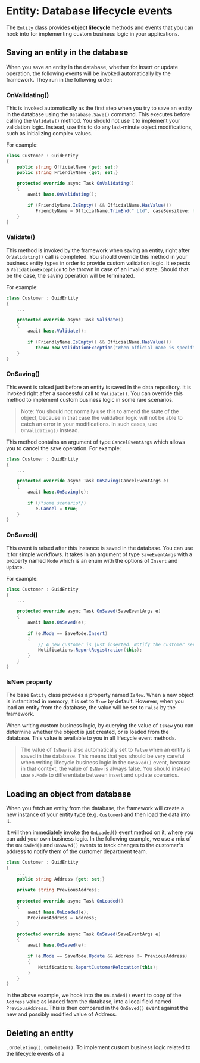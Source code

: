 # Entity: Database lifecycle events
The `Entity` class provides **object lifecycle** methods and events that you can hook into for implementing custom business logic in your applications.

## Saving an entity in the database
When you save an entity in the database, whether for insert or update operation, the following events will be invoked automatically by the framework. They run in the following order:

### OnValidating()
This is invoked automatically as the first step when you try to save an entity in the database using the `Database.Save()` command. This executes before calling the `Validate()` method. You should not use it to implement your validation logic. Instead, use this to do any last-minute object modifications, such as initializing complex values.

For example:
```csharp
class Customer : GuidEntity
{
    public string OfficialName {get; set;}
    public string FriendlyName {get; set;}

    protected override async Task OnValidating()
    {
        await base.OnValidating();
        
        if (FriendlyName.IsEmpty() && OfficialName.HasValue())
           FriendlyName = OfficialName.TrimEnd(" Ltd", caseSensitive: false);
    }
}
```
        
### Validate()
This method is invoked by the framework when saving an entity, right after `OnValidating()` call is completed.
You should override this method in your business entity types in order to provide custom validation logic.
It expects a `ValidationException` to be thrown in case of an invalid state. Should that be the case, the saving operation will be terminated.

For example:
```csharp
class Customer : GuidEntity
{
    ...

    protected override async Task Validate()
    {
        await base.Validate();
        
        if (FriendlyName.IsEmpty() && OfficialName.HasValue())
           throw new ValidationException("When official name is specified, friendly name must also be specified.");
    }
}
```

### OnSaving()
This event is raised just before an entity is saved in the data repository. It is invoked right after a successful call to `Validate()`.
You can override this method to implement custom business logic in some rare scenarios. 

> Note: You should not normally use this to amend the state of the object, because in that case the validation logic will not be able to catch an error in your modifications. In such cases, use `OnValidating()` instead.

This method contains an argument of type `CancelEventArgs` which allows you to cancel the save operation. For example:
```csharp
class Customer : GuidEntity
{
    ...

    protected override async Task OnSaving(CancelEventArgs e)
    {
        await base.OnSaving(e);
        
        if (/*some scenario*/)
           e.Cancel = true;
    }
}
```

### OnSaved()
This event is raised after this instance is saved in the database. You can use it for simple workflows. 
It takes in an argument of type `SaveEventArgs` with a property named `Mode` which is an enum with the options of `Insert` and `Update`.

For example:
```csharp
class Customer : GuidEntity
{
    ...

    protected override async Task OnSaved(SaveEventArgs e)
    {
        await base.OnSaved(e);
        
        if (e.Mode == SaveMode.Insert)
        {
            // A new customer is just inserted. Notify the customer service team:
            Notifications.ReportRegistration(this);
        }
    }
}
```
### IsNew property
The base `Entity` class provides a property named `IsNew`. When a new object is instantiated in memory, it is set to `True` by default. 
However, when you load an entity from the database, the value will be set to `False` by the framework.

When writing custom business logic, by querying the value of `IsNew` you can determine whether the object is just created, or is loaded from the database. This value is available to you in all lifecycle event methods.

> The value of `IsNew` is also automatically set to `False` when an entity is saved in the database. This means that you should be very careful when writing lifecycle business logic in the `OnSaved()` event, because in that context, the value of `IsNew` is always false. You should instead use `e.Mode` to differentiate between insert and update scenarios.

## Loading an object from database
When you fetch an entity from the database, the framework will create a new instance of your entity type (e.g. `Customer`) and then load the data into it.

It will then immediately invoke the `OnLoaded()` event method on it, where you can add your own business logic.
In the following example, we use a mix of the `OnLoaded()` and `OnSaved()` events to track changes to the customer's address to notify them of the customer department team.

```csharp
class Customer : GuidEntity
{
    ...
    public string Address {get; set;}
    
    private string PreviousAddress;
    
    protected override async Task OnLoaded()
    {
        await base.OnLoaded(e);
        PreviousAddress = Address;
    }

    protected override async Task OnSaved(SaveEventArgs e)
    {
        await base.OnSaved(e);
        
        if (e.Mode == SaveMode.Update && Address != PreviousAddress)
        {
            Notifications.ReportCustomerRelocation(this);
        }
    }
}
```
In the above example, we hook into the `OnLoaded()` event to copy of the `Address` value as loaded from the database, into a local field named `PreviousAddress`. This is then compared in the `OnSaved()` event against the new and possibly modified value of Address.

## Deleting an entity

, `OnDeleting()`, `OnDeleted()`. To implement custom business logic related to the lifecycle events of a
